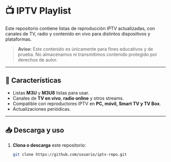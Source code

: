 # 📺 IPTV Playlist

Este repositorio contiene listas de reproducción IPTV actualizadas, con canales de TV, radio y contenido en vivo para distintos dispositivos y plataformas.

> **Aviso:** Este contenido es únicamente para fines educativos y de prueba. No almacenamos ni transmitimos contenido protegido por derechos de autor.

---

## 🚀 Características

- Listas **M3U** y **M3U8** listas para usar.
- Canales de **TV en vivo**, **radio online** y otros streams.
- Compatible con reproductores IPTV en **PC, móvil, Smart TV y TV Box**.
- Actualizaciones periódicas.

---

## 📥 Descarga y uso

1. **Clona o descarga** este repositorio:
   ```bash
   git clone https://github.com/usuario/iptv-repo.git
